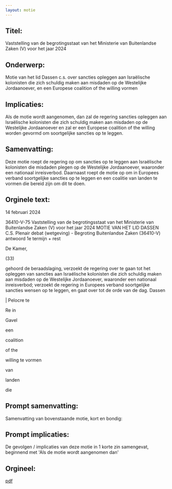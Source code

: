 ```yaml
---
layout: motie
---
```

## Titel:
Vaststelling van de begrotingsstaat van het Ministerie van Buitenlandse Zaken (V) voor het jaar 2024
## Onderwerp:
Motie van het lid Dassen c.s. over sancties opleggen aan Israëlische kolonisten die zich schuldig maken aan misdaden op de Westelijke Jordaanoever, en een Europese coalition of the willing vormen 
## Implicaties:
Als de motie wordt aangenomen, dan zal de regering sancties opleggen aan Israëlische kolonisten die zich schuldig maken aan misdaden op de Westelijke Jordaanoever en zal er een Europese coalition of the willing worden gevormd om soortgelijke sancties op te leggen.
## Samenvatting:
Deze motie roept de regering op om sancties op te leggen aan Israëlische kolonisten die misdaden plegen op de Westelijke Jordaanoever, waaronder een nationaal inreisverbod. Daarnaast roept de motie op om in Europees verband soortgelijke sancties op te leggen en een coalitie van landen te vormen die bereid zijn om dit te doen.
## Orginele text:


14 februari 2024

36410-V-75
Vaststelling van de begrotingsstaat van het Ministerie van Buitenlandse Zaken (V) voor het jaar 2024
MOTIE VAN HET LID DASSEN C.S.
Plenair debat (wetgeving) - Begroting Buitenlandse Zaken (36410-V) antwoord 1e termijn + rest

De Kamer,

(33)

gehoord de beraadslaging,
verzoekt de regering over te gaan tot het opleggen van sancties aan Israélische kolonisten die zich
schuldig maken aan misdaden op de Westelijke Jordaanoever, waaronder een nationaal inreisverbod;
verzoekt de regering in Europees verband
soortgelijke sancties wensen op te leggen,
en gaat over tot de orde van de dag.
Dassen

| Pelocre te

Re
in

Gavel

een

coalition

of the

willing te vormen

van

landen

die


## Prompt samenvatting:
Samenvatting van bovenstaande motie, kort en bondig:


## Prompt implicaties:
De gevolgen / implicaties van deze motie in 1 korte zin samengevat, beginnend met 'Als de motie wordt aangenomen dan' 

## Orgineel:
[pdf](https://gegevensmagazijn.tweedekamer.nl/OData/v4/2.0/Document(23f5dca1-410d-4764-9626-7f628b1e55dc)/resource)

